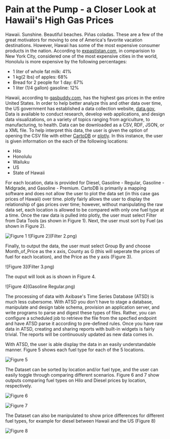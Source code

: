 Pain at the Pump - a Closer Look at Hawaii's High Gas Prices
=============================================================

Hawaii. Sunshine. Beautiful beaches. Piñas coladas. These are a few of the great motivators for moving to one of America's favorite vacation destinations. However,
Hawaii has some of the most expensive consumer products in the nation. According to [expastistan.com](https://www.expatistan.com/cost-of-living/comparison/new-york-city/honolulu), 
in comparision to New York City, considered one of the most expensive cities in the world, Honolulu is more expensive by the following percentages:

* 1 liter of whole fat milk: 41%
* 1 kg(2 lbs) of apples: 68%
* Bread for 2 people for 1 day: 67%
* 1 liter (1/4 gallon) gasoline: 12%

Hawaii, according to [gasbuddy.com](https://www.gasbuddy.com/USA), has the highest gas prices in the entire United States. In order to help better analyze this and other data over time, the
US government has established a data collection website, [data.gov](https://www.data.gov/), Data is available to conduct research, develop web applications, and design data visualizations,
on a variety of topics ranging from agriculture, to manufacturing, to health. Data can be downloaded as a CSV, RDF, JSON, or a XML file. To help interpret this
data, the user is given the option of opening the CSV file with either [CartoDB](https://carto.com/) or [plotly](https://plot.ly/). In this instance, the user is given information on the each of the
following locations: 

* Hilo
* Honolulu
* Wailuku
* US
* State of Hawaii

For each location, data is provided for Diesel, Gasoline - Regular, Gasoline - Midgrade, and Gasoline - Premium. CartoDB is primarily a mapping software and does
not allow the user to plot the data set (in this case gas prices of Hawaii) over time. plotly fairly allows the user to display the relationship of gas prices over 
time; however, without manipulating the raw data set, each location is allowed to be compared with only one fuel type at a time. Once the raw data is pulled
into plotly, the user must select Filter from Data Tools (as shown in Figure 1). Next, the user must sort by Fuel (as shown in Figure 2). 

![Figure 1](Filter.png)  ![Figure 2](Filter 2.png)

Finally, to output the data, the user must select Group By and choose Month_of_Price as the x axis, County as G (this will seperate the prices of fuel for each 
location), and the Price as the y axis (Figure 3).

![Figure 3](Filter 3.png) 

The ouput will look as is shown in Figure 4.

![Figure 4](Gasoline Regular.png)

The processing of data with Axibase's Time Series Database (ATSD) is much less cubersome. With ATSD you don't have to stage a database, manipulate and design
table schema, provision an application server, and write programs to parse and digest these types of files. Rather, you can configure a scheduled job to retrieve
the file from the specfied endpoint and have ATSD parse it according to pre-defined rules. Once you have raw data in ATSD, creating and sharing reports with
built-in widgets is fairly trivial. The reports will be continuously updated as new data comes in.

With ATSD, the user is able display the data in an easily understandable manner. Figure 5 shows each fuel type for each of the 5 locations.

![Figure 5](.png) 

The Dataset can be sorted by location and/or fuel type, and the user can easily toggle through comparing different scenarios. Figure 6 and 7 show outputs
comparing fuel types on Hilo and Diesel prices by location, respectively.

![Figure 6](.png)

![Figure 7](.png)

The Dataset can also be manipulated to show price differences for different fuel types, for example for diesel between Hawaii and the US (Figure 8)

![Figure 8](.png)



  





     